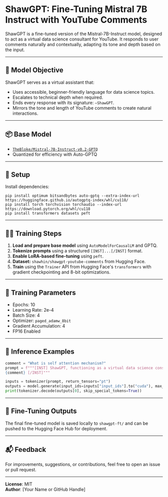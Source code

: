 
# ShawGPT: Fine-Tuning Mistral 7B Instruct with YouTube Comments

ShawGPT is a fine-tuned version of the Mistral-7B-Instruct model, designed to act as a virtual data science consultant for YouTube. It responds to user comments naturally and contextually, adapting its tone and depth based on the input.

---

## 🧠 Model Objective

ShawGPT serves as a virtual assistant that:
- Uses accessible, beginner-friendly language for data science topics.
- Escalates to technical depth when required.
- Ends every response with its signature: `–ShawGPT`.
- Mirrors the tone and length of YouTube comments to create natural interactions.

---

## 📦 Base Model

- [`TheBloke/Mistral-7B-Instruct-v0.2-GPTQ`](https://huggingface.co/TheBloke/Mistral-7B-Instruct-v0.2-GPTQ)
- Quantized for efficiency with Auto-GPTQ

---

## 🔧 Setup

Install dependencies:

```
pip install optimum bitsandbytes auto-gptq --extra-index-url https://huggingface.github.io/autogptq-index/whl/cu118/
pip install torch torchvision torchaudio --index-url https://download.pytorch.org/whl/cu118
pip install transformers datasets peft
```

---

## 🏋️‍♂️ Training Steps

1. **Load and prepare base model** using `AutoModelForCausalLM` and GPTQ.
2. **Tokenize prompts** using a structured `[INST]...[/INST]` format.
3. **Enable LoRA-based fine-tuning** using `peft`.
4. **Dataset:** `shawhin/shawgpt-youtube-comments` from Hugging Face.
5. **Train** using the `Trainer` API from Hugging Face's `transformers` with gradient checkpointing and 8-bit optimizations.

---

## 📁 Training Parameters

- Epochs: 10  
- Learning Rate: 2e-4  
- Batch Size: 4  
- Optimizer: `paged_adamw_8bit`  
- Gradient Accumulation: 4  
- FP16 Enabled  

---

## 🧪 Inference Examples

```python
comment = "What is self attention mechanism?"
prompt = f"""[INST] ShawGPT, functioning as a virtual data science consultant on YouTube, communicates in clear, accessible language, escalating to technical depth upon request. It reacts to feedback aptly and ends responses with its signature '–ShawGPT'. ShawGPT will tailor the length of its responses to match the viewer's comment, providing concise acknowledgments to brief expressions of gratitude or feedback, thus keeping the interaction natural and engaging.
{comment} [/INST]"""

inputs = tokenizer(prompt, return_tensors="pt")
outputs = model.generate(input_ids=inputs["input_ids"].to("cuda"), max_new_tokens=280)
print(tokenizer.decode(outputs[0], skip_special_tokens=True))
```

---

## 🔄 Fine-Tuning Outputs

The final fine-tuned model is saved locally to `shawgpt-ft/` and can be pushed to the Hugging Face Hub for deployment.

---

## 📬 Feedback

For improvements, suggestions, or contributions, feel free to open an issue or pull request.

---

**License**: MIT  
**Author**: [Your Name or GitHub Handle]
